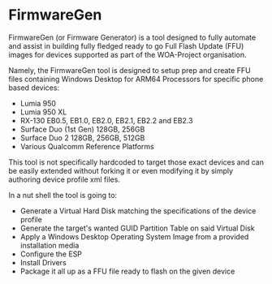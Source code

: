# FirmwareGen

FirmwareGen (or Firmware Generator) is a tool designed to fully automate and assist in building fully fledged ready to go Full Flash Update (FFU) images for devices supported as part of the WOA-Project organisation.

Namely, the FirmwareGen tool is designed to setup prep and create FFU files containing Windows Desktop for ARM64 Processors for specific phone based devices:

- Lumia 950
- Lumia 950 XL
- RX-130 EB0.5, EB1.0, EB2.0, EB2.1, EB2.2 and EB2.3
- Surface Duo (1st Gen) 128GB, 256GB
- Surface Duo 2 128GB, 256GB, 512GB
- Various Qualcomm Reference Platforms

This tool is not specifically hardcoded to target those exact devices and can be easily extended without forking it or even modifying it by simply authoring device profile xml files.

In a nut shell the tool is going to:

- Generate a Virtual Hard Disk matching the specifications of the device profile
- Generate the target's wanted GUID Partition Table on said Virtual Disk
- Apply a Windows Desktop Operating System Image from a provided installation media
- Configure the ESP
- Install Drivers
- Package it all up as a FFU file ready to flash on the given device